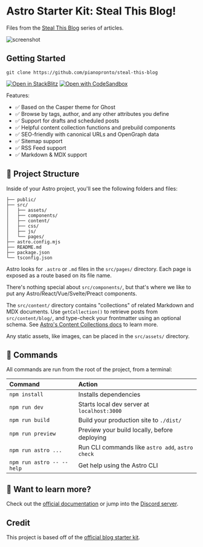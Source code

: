 # Astro Starter Kit: Steal This Blog!

Files from the [Steal This Blog](https://blog.pianopronto.com/steal-this-blog-part-1) series of articles.

![screenshot](https://raw.githubusercontent.com/pianopronto/steal-this-blog/master/src/assets/demo/screenshot.png)

## Getting Started

```
git clone https://github.com/pianopronto/steal-this-blog
```

[![Open in StackBlitz](https://developer.stackblitz.com/img/open_in_stackblitz.svg)](https://stackblitz.com/github/pianopronto/steal-this-blog)
[![Open with CodeSandbox](https://assets.codesandbox.io/github/button-edit-lime.svg)](https://codesandbox.io/p/sandbox/github/pianopronto/steal-this-blog)

Features:

- ✅ Based on the Casper theme for Ghost
- ✅ Browse by tags, author, and any other attributes you define
- ✅ Support for drafts and scheduled posts
- ✅ Helpful content collection functions and prebuild components
- ✅ SEO-friendly with canonical URLs and OpenGraph data
- ✅ Sitemap support
- ✅ RSS Feed support
- ✅ Markdown & MDX support

## 🚀 Project Structure

Inside of your Astro project, you'll see the following folders and files:

```
├── public/
├── src/
│   ├── assets/
│   ├── components/
│   ├── content/
│   ├── css/
│   ├── js/
│   └── pages/
├── astro.config.mjs
├── README.md
├── package.json
└── tsconfig.json
```

Astro looks for `.astro` or `.md` files in the `src/pages/` directory. Each page is exposed as a route based on its file name.

There's nothing special about `src/components/`, but that's where we like to put any Astro/React/Vue/Svelte/Preact components.

The `src/content/` directory contains "collections" of related Markdown and MDX documents. Use `getCollection()` to retrieve posts from `src/content/blog/`, and type-check your frontmatter using an optional schema. See [Astro's Content Collections docs](https://docs.astro.build/en/guides/content-collections/) to learn more.

Any static assets, like images, can be placed in the `src/assets/` directory.

## 🧞 Commands

All commands are run from the root of the project, from a terminal:

| Command                   | Action                                           |
| :------------------------ | :----------------------------------------------- |
| `npm install`             | Installs dependencies                            |
| `npm run dev`             | Starts local dev server at `localhost:3000`      |
| `npm run build`           | Build your production site to `./dist/`          |
| `npm run preview`         | Preview your build locally, before deploying     |
| `npm run astro ...`       | Run CLI commands like `astro add`, `astro check` |
| `npm run astro -- --help` | Get help using the Astro CLI                     |

## 👀 Want to learn more?

Check out the [official documentation](https://docs.astro.build) or jump into the [Discord server](https://astro.build/chat).

## Credit

This project is based off of the [official blog starter kit](https://github.com/withastro/astro/tree/main/examples/blog).
